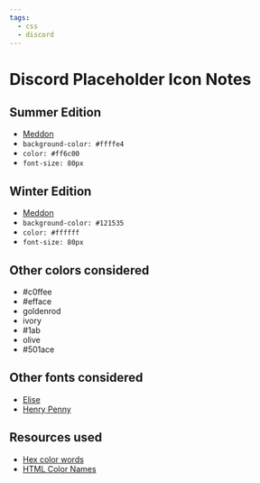 ```yaml
---
tags:
  - css
  - discord
---
```


# Discord Placeholder Icon Notes

## Summer Edition

- [Meddon](https://fonts.google.com/specimen/Meddon?category=Display,Handwriting&preview.text=Q&preview.text_type=custom)
- `background-color: #ffffe4`
- `color: #ff6c00`
- `font-size: 80px`

## Winter Edition

- [Meddon](https://fonts.google.com/specimen/Meddon?category=Display,Handwriting&preview.text=Q&preview.text_type=custom)
- `background-color: #121535`
- `color: #ffffff`
- `font-size: 80px`

## Other colors considered

- #c0ffee
- #efface
- goldenrod
- ivory
- #1ab
- olive
- #501ace

## Other fonts considered

- [Elise](https://fonts.google.com/specimen/Elsie?category=Display,Handwriting&preview.text=Q&preview.text_type=custom)
- [Henry Penny](https://fonts.google.com/specimen/Henny+Penny?category=Display,Handwriting&preview.text=Q&preview.text_type=custom)

## Resources used

- [Hex color words](https://nedbatchelder.com/text/hexcolors.html)
- [HTML Color Names](https://www.w3schools.com/tags/ref_colornames.asp)
